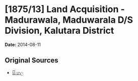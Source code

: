 # [1875/13] Land Acquisition - Madurawala, Maduwarala D/S Division, Kalutara District

**Date:** 2014-08-11

## Original Sources

- [සිංහල](https://documents.gov.lk/view/extra-gazettes/2014/8/1875-13_S.pdf)
